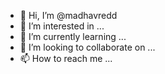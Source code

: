 - 👋 Hi, I’m @madhavredd
- 👀 I’m interested in ...
- 🌱 I’m currently learning ...
- 💞️ I’m looking to collaborate on ...
- 📫 How to reach me ...

<!---
madhavredd/madhavredd is a ✨ special ✨ repository because its `README.md` (this file) appears on your GitHub profile.
You can click the Preview link to take a look at your changes.
--->
